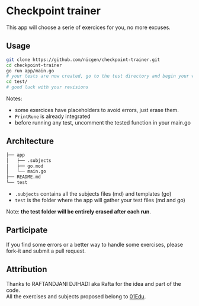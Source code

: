 # Checkpoint trainer

This app will choose a serie of exercices for you, no more excuses.  

## Usage

```sh
git clone https://github.com/nicgen/checkpoint-trainer.git
cd checkpoint-trainer
go run app/main.go
# your tests are now created, go to the test directory and begin your work
cd test/
# good luck with your revisions 
```

Notes:
- some exercices have placeholders to avoid errors, just erase them.
- `PrintRune` is already integrated
- before running any test, uncomment the tested function in your main.go

## Architecture

```sh
├── app
│   ├── .subjects
│   ├── go.mod
│   └── main.go
├── README.md
└── test
```

- `.subjects` contains all the subjects files (md) and templates (go)
- `test` is the folder where the app will gather your test files (md and go)

Note: **the test folder will be entirely erased after each run**.

## Participate

If you find some errors or a better way to handle some exercises, please fork-it and submit a pull request.

## Attribution

Thanks to RAFTANDJANI DJIHADI aka Rafta for the idea and part of the code.  
All the exercises and subjects proposed belong to [01Edu](https://github.com/01-edu/public).